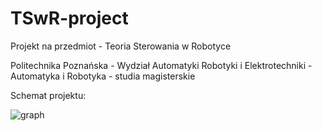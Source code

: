 
# TSwR-project
Projekt na przedmiot - Teoria Sterowania w Robotyce

Politechnika Poznańska - 
Wydział Automatyki Robotyki i Elektrotechniki - 
Automatyka i Robotyka - studia magisterskie

Schemat projektu:

![graph](https://user-images.githubusercontent.com/83288333/116401921-16d4bc00-a82c-11eb-8c69-fa117094f4a1.png)
